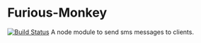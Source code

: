 # Furious-Monkey
[![Build Status](https://travis-ci.org/trejonh/Furious-Monkey.svg?branch=master)](https://travis-ci.org/trejonh/Furious-Monkey)
A node module to send sms messages to clients.
